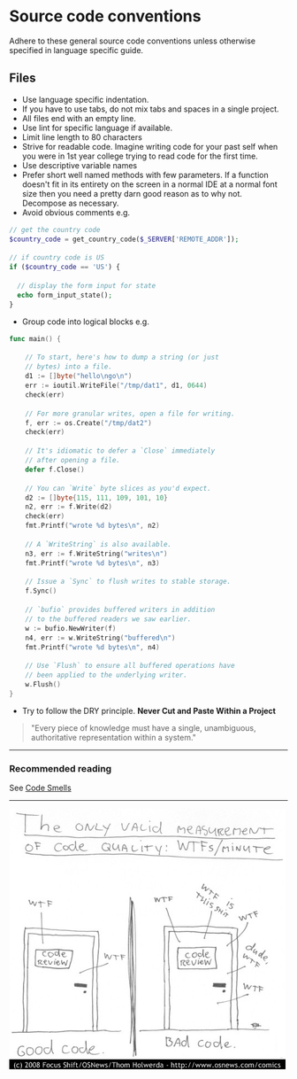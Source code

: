 # Source code conventions
Adhere to these general source code conventions unless otherwise specified in language specific guide.

## Files
- Use language specific indentation.
- If you have to use tabs, do not mix tabs and spaces in a single project.
- All files end with an empty line.
- Use lint for specific language if available.
- Limit line length to 80 characters
- Strive for readable code. Imagine writing code for your past self when you were in 1st year college trying to read code for the first time.
- Use descriptive variable names
- Prefer short well named methods with few parameters. If a function doesn't fit in its entirety on the screen in a normal IDE at a normal font size then you need a pretty darn good reason as to why not. Decompose as necessary.
- Avoid obvious comments e.g.

```php
// get the country code
$country_code = get_country_code($_SERVER['REMOTE_ADDR']);

// if country code is US
if ($country_code == 'US') {

  // display the form input for state
  echo form_input_state();
}
```

- Group code into logical blocks e.g.

```go
func main() {

    // To start, here's how to dump a string (or just
    // bytes) into a file.
    d1 := []byte("hello\ngo\n")
    err := ioutil.WriteFile("/tmp/dat1", d1, 0644)
    check(err)

    // For more granular writes, open a file for writing.
    f, err := os.Create("/tmp/dat2")
    check(err)

    // It's idiomatic to defer a `Close` immediately
    // after opening a file.
    defer f.Close()

    // You can `Write` byte slices as you'd expect.
    d2 := []byte{115, 111, 109, 101, 10}
    n2, err := f.Write(d2)
    check(err)
    fmt.Printf("wrote %d bytes\n", n2)

    // A `WriteString` is also available.
    n3, err := f.WriteString("writes\n")
    fmt.Printf("wrote %d bytes\n", n3)

    // Issue a `Sync` to flush writes to stable storage.
    f.Sync()

    // `bufio` provides buffered writers in addition
    // to the buffered readers we saw earlier.
    w := bufio.NewWriter(f)
    n4, err := w.WriteString("buffered\n")
    fmt.Printf("wrote %d bytes\n", n4)

    // Use `Flush` to ensure all buffered operations have
    // been applied to the underlying writer.
    w.Flush()
}
```

- Try to follow the DRY principle. **Never Cut and Paste Within a Project**

>"Every piece of knowledge must have a single, unambiguous, authoritative representation within a system."

---
### Recommended reading
See [Code Smells](https://blog.codinghorror.com/code-smells/)

---
![wtfpm](../assets/wtfm.jpg)
